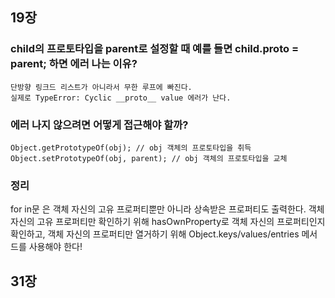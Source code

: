 ## 19장

### child의 프로토타입을 parent로 설정할 때 예를 들면 child.__proto__ = parent; 하면 에러 나는 이유?

    단방향 링크드 리스트가 아니라서 무한 루프에 빠진다.
    실제로 TypeError: Cyclic __proto__ value 에러가 난다.
    
### 에러 나지 않으려면 어떻게 접근해야 할까?

    Object.getPrototypeOf(obj); // obj 객체의 프로토타입을 취득
    Object.setPrototypeOf(obj, parent); // obj 객체의 프로토타입을 교체
    
### 정리

for in문 은 객체 자신의 고유 프로퍼티뿐만 아니라 상속받은 프로퍼티도 출력한다.
객체 자신의 고유 프로퍼티만 확인하기 위해 hasOwnProperty로 객체 자신의 프로퍼티인지 확인하고, 객체 자신의 프로퍼티만 열거하기 위해 Object.keys/values/entries 메서드를 사용해야 한다!


## 31장
